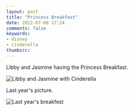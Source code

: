 ```yaml
---
layout: post
title: "Princess Breakfest"
date: 2012-07-08 17:24
comments: false
keywords: 
- disney
- cinderella
thumbsrc: 
---
```

Libby and Jasmine having the Princess Breakfast.

![Libby and Jasmine with Cinderella](http://media.eick.us/media/photographs/2012/2012-07-08-1/2012-07-03-cinderalla-castle.JPG)


Last year's picture.

![Last year's breakfest](http://media.eick.us/media/photographs/2012/2012-07-08-1/2011-07-04-cinderalla-castle.jpg)
